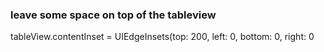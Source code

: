### leave some space on top of the tableview

tableView.contentInset = UIEdgeInsets\(top: 200, left: 0, bottom: 0, right: 0

